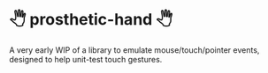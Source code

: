 
# 🖑 prosthetic-hand 🖑


A very early WIP of a library to emulate mouse/touch/pointer events, designed to help
unit-test touch gestures.






